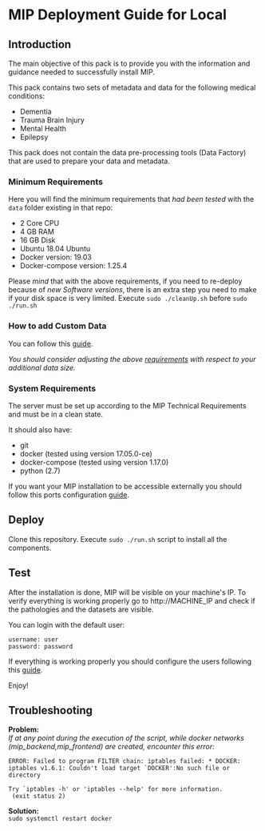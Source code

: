 # MIP Deployment Guide for Local

## Introduction

The main objective of this pack is to provide you with the information and guidance needed to successfully install MIP.

This pack contains two sets of metadata and data for the following medical conditions:
  - Dementia
  - Trauma Brain Injury
  - Mental Health
  - Epilepsy

This pack does not contain the data pre-processing tools (Data Factory) that are used to prepare your data and metadata.

### Minimum Requirements

Here you will find the minimum requirements that *had been tested* with the `data` folder existing in that repo:

- 2 Core CPU
- 4 GB RAM
- 16 GB Disk
- Ubuntu 18.04 Ubuntu
- Docker version: 19.03
- Docker-compose version: 1.25.4

Please *mind* that with the above requirements, if you need to re-deploy because of *new Software versions*, there is an extra step you need to make if your disk space is very limited.
Execute ```sudo ./cleanUp.sh``` before ```sudo ./run.sh```

### How to add Custom Data

You can follow this <a href="./documentation/NewDataRequirements.md">guide</a>.

*You should consider adjusting the above <a href="README.md#minimum-requirements">requirements</a> with respect to your additional data size.*

### System Requirements

The server must be set up according to the MIP Technical Requirements and must be in a clean state.

It should also have:
  - git
  - docker (tested using version 17.05.0-ce)
  - docker-compose (tested using version 1.17.0)
  - python (2.7)

If you want your MIP installation to be accessible externally you should follow this ports configuration <a href="./documentation/PortsConfiguration.md">guide</a>.

## Deploy

Clone this repository.
Execute `sudo ./run.sh` script to install all the components.

## Test

After the installation is done, MIP will be visible on your machine's IP. To verify everything is working properly go to http://MACHINE_IP and check if the pathologies and the datasets are visible.

You can login with the default user:
```
username: user
password: password
```

If everything is working properly you should configure the users following this <a href="./documentation/UsersConfiguration.md">guide</a>.

Enjoy!

## Troubleshooting

<b>Problem:</b> </br>
*If at any point during the execution of the script, while docker networks (mip_backend,mip_frontend) are created, encounter this error:*</br>
```Creating network "mip_*" with the default driver
ERROR: Failed to program FILTER chain: iptables failed: * DOCKER: iptables v1.6.1: Couldn't load target `DOCKER':No such file or directory

Try `iptables -h' or 'iptables --help' for more information.
 (exit status 2)
```

<b>Solution:</b> </br>
```sudo systemctl restart docker```
